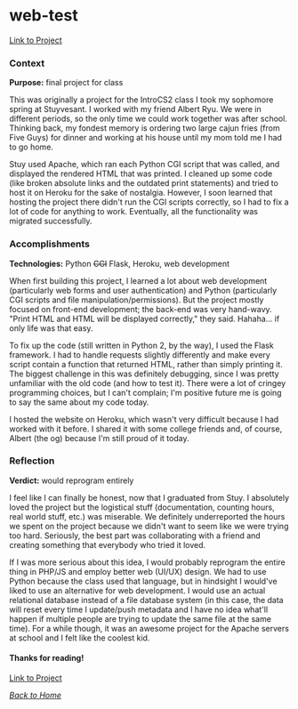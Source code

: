 # web-test
[Link to Project](https://github.com/benjamin-shen/web-test)  

### Context
**Purpose:** final project for class

This was originally a project for the IntroCS2 class I took my sophomore spring at Stuyvesant. I worked with my friend Albert Ryu. We were in different periods, so the only time we could work together was after school. Thinking back, my fondest memory is ordering two large cajun fries (from Five Guys) for dinner and working at his house until my mom told me I had to go home.

Stuy used Apache, which ran each Python CGI script that was called, and displayed the rendered HTML that was printed. I cleaned up some code (like broken absolute links and the outdated print statements) and tried to host it on Heroku for the sake of nostalgia. However, I soon learned that hosting the project there didn't run the CGI scripts correctly, so I had to fix a lot of code for anything to work. Eventually, all the functionality was migrated successfully.

### Accomplishments
**Technologies:** Python <del>CGI</del> Flask, Heroku, web development

When first building this project, I learned a lot about web development (particularly web forms and user authentication) and Python (particularly CGI scripts and file manipulation/permissions). But the project mostly focused on front-end development; the back-end was very hand-wavy. "Print HTML and HTML will be displayed correctly," they said. Hahaha... if only life was that easy.

To fix up the code (still written in Python 2, by the way), I used the Flask framework. I had to handle requests slightly differently and make every script contain a function that returned HTML, rather than simply printing it. The biggest challenge in this was definitely debugging, since I was pretty unfamiliar with the old code (and how to test it). There were a lot of cringey programming choices, but I can't complain; I'm positive future me is going to say the same about my code today.

I hosted the website on Heroku, which wasn't very difficult because I had worked with it before. I shared it with some college friends and, of course, Albert (the og) because I'm still proud of it today.

### Reflection
**Verdict:** would reprogram entirely

I feel like I can finally be honest, now that I graduated from Stuy. I absolutely loved the project but the logistical stuff (documentation, counting hours, real world stuff, etc.) was miserable. We definitely underreported the hours we spent on the project because we didn't want to seem like we were trying too hard. Seriously, the best part was collaborating with a friend and creating something that everybody who tried it loved.

If I was more serious about this idea, I would probably reprogram the entire thing in PHP/JS and employ better web (UI/UX) design. We had to use Python because the class used that language, but in hindsight I would've liked to use an alternative for web development. I would use an actual relational database instead of a file database system (in this case, the data will reset every time I update/push metadata and I have no idea what'll happen if multiple people are trying to update the same file at the same time). For a while though, it was an awesome project for the Apache servers at school and I felt like the coolest kid.

#### Thanks for reading!
[Link to Project](https://github.com/benjamin-shen/web-test)  

*[Back to Home](/../../../about)*  